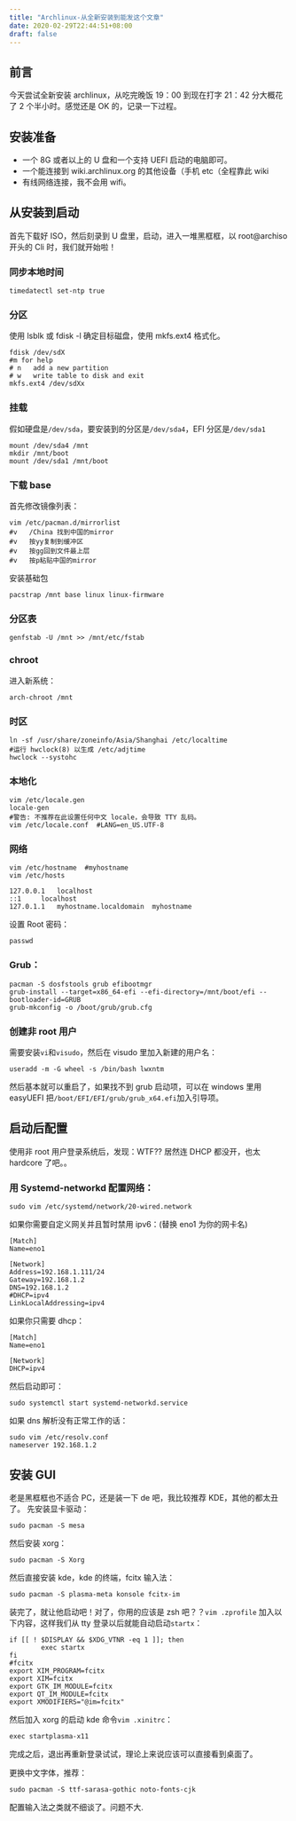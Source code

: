 ```yaml
---
title: "Archlinux-从全新安装到能发这个文章"
date: 2020-02-29T22:44:51+08:00
draft: false
---
```


## 前言

今天尝试全新安装 archlinux，从吃完晚饭 19：00 到现在打字 21：42 分大概花了 2 个半小时。感觉还是 OK 的，记录一下过程。

## 安装准备

- 一个 8G 或者以上的 U 盘和一个支持 UEFI 启动的电脑即可。
- 一个能连接到 wiki.archlinux.org 的其他设备（手机 etc（全程靠此 wiki
- 有线网络连接，我不会用 wifi。

## 从安装到启动

首先下载好 ISO，然后刻录到 U 盘里，启动，进入一堆黑框框，以 root@archiso 开头的 Cli 时，我们就开始啦！

### 同步本地时间

`timedatectl set-ntp true`

### 分区

使用 lsblk 或 fdisk -l 确定目标磁盘，使用 mkfs.ext4 格式化。

```shell
fdisk /dev/sdX
#m for help
# n   add a new partition
# w   write table to disk and exit
mkfs.ext4 /dev/sdXx
```

### 挂载

假如硬盘是`/dev/sda`，要安装到的分区是`/dev/sda4`，EFI 分区是`/dev/sda1`

```shell
mount /dev/sda4 /mnt
mkdir /mnt/boot
mount /dev/sda1 /mnt/boot
```

### 下载 base

首先修改镜像列表：

```shell
vim /etc/pacman.d/mirrorlist
#v   /China 找到中国的mirror
#v   按yy复制到缓冲区
#v   按gg回到文件最上层
#v   按p粘贴中国的mirror
```

安装基础包

```shell
pacstrap /mnt base linux linux-firmware
```

### 分区表

```shell
genfstab -U /mnt >> /mnt/etc/fstab
```

### chroot

进入新系统：

```shell
arch-chroot /mnt
```

### 时区

```
ln -sf /usr/share/zoneinfo/Asia/Shanghai /etc/localtime
#运行 hwclock(8) 以生成 /etc/adjtime
hwclock --systohc
```

### 本地化

```
vim /etc/locale.gen
locale-gen
#警告: 不推荐在此设置任何中文 locale，会导致 TTY 乱码。
vim /etc/locale.conf  #LANG=en_US.UTF-8
```

### 网络

```
vim /etc/hostname  #myhostname
vim /etc/hosts
```

```shell
127.0.0.1	localhost
::1		localhost
127.0.1.1	myhostname.localdomain	myhostname
```

设置 Root 密码：

```
passwd
```

### Grub：

```shell
pacman -S dosfstools grub efibootmgr
grub-install --target=x86_64-efi --efi-directory=/mnt/boot/efi --bootloader-id=GRUB
grub-mkconfig -o /boot/grub/grub.cfg
```

### 创建非 root 用户

需要安装`vi`和`visudo`，然后在 visudo 里加入新建的用户名：

```shell
useradd -m -G wheel -s /bin/bash lwxntm
```

然后基本就可以重启了，如果找不到 grub 启动项，可以在 windows 里用 easyUEFI 把`/boot/EFI/EFI/grub/grub_x64.efi`加入引导项。

## 启动后配置

使用非 root 用户登录系统后，发现：WTF?? 居然连 DHCP 都没开，也太 hardcore 了吧。。

### 用 Systemd-networkd 配置网络：

```shell
sudo vim /etc/systemd/network/20-wired.network
```

如果你需要自定义网关并且暂时禁用 ipv6：(替换 eno1 为你的网卡名)

```
[Match]
Name=eno1

[Network]
Address=192.168.1.111/24
Gateway=192.168.1.2
DNS=192.168.1.2
#DHCP=ipv4
LinkLocalAddressing=ipv4
```

如果你只需要 dhcp：

```
[Match]
Name=eno1

[Network]
DHCP=ipv4
```

然后启动即可：

```
sudo systemctl start systemd-networkd.service
```

如果 dns 解析没有正常工作的话：

```
sudo vim /etc/resolv.conf
nameserver 192.168.1.2
```

## 安装 GUI

老是黑框框也不适合 PC，还是装一下 de 吧，我比较推荐 KDE，其他的都太丑了。
先安装显卡驱动：

```shell
sudo pacman -S mesa
```

然后安装 xorg：

```shell
sudo pacman -S Xorg
```

然后直接安装 kde，kde 的终端，fcitx 输入法：

```
sudo pacman -S plasma-meta konsole fcitx-im
```

装完了，就让他启动吧！对了，你用的应该是 zsh 吧？？`vim .zprofile`
加入以下内容，这样我们从 tty 登录以后就能自动启动`startx`：

```
if [[ ! $DISPLAY && $XDG_VTNR -eq 1 ]]; then
        exec startx
fi
#fcitx
export XIM_PROGRAM=fcitx
export XIM=fcitx
export GTK_IM_MODULE=fcitx
export QT_IM_MODULE=fcitx
export XMODIFIERS="@im=fcitx"
```

然后加入 xorg 的启动 kde 命令`vim .xinitrc`：

```shell
exec startplasma-x11
```

完成之后，退出再重新登录试试，理论上来说应该可以直接看到桌面了。

更换中文字体，推荐：

```shell
sudo pacman -S ttf-sarasa-gothic noto-fonts-cjk
```

配置输入法之类就不细谈了。问题不大.
